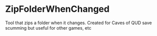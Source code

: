 # ZipFolderWhenChanged
Tool that zips a folder when it changes.  Created for Caves of QUD save scumming but useful for other games, etc
